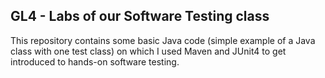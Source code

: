 ## GL4 - Labs of our Software Testing class
This repository contains some basic Java code (simple example of a Java class with one test class) on which I used Maven and JUnit4 to get introduced to hands-on software testing.
